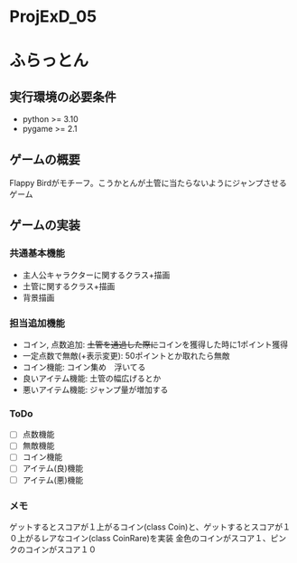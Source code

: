 # ProjExD_05

# ふらっとん
## 実行環境の必要条件
* python >= 3.10
* pygame >= 2.1

## ゲームの概要
Flappy Birdがモチーフ。こうかとんが土管に当たらないようにジャンプさせるゲーム

## ゲームの実装
### 共通基本機能
* 主人公キャラクターに関するクラス+描画
* 土管に関するクラス+描画
* 背景描画
  
### 担当追加機能
* コイン, 点数追加: ~~土管を通過した際に~~コインを獲得した時に1ポイント獲得
* 一定点数で無敵(+表示変更): 50ポイントとか取れたら無敵
* コイン機能: コイン集め　浮いてる
* 良いアイテム機能: 土管の幅広げるとか
* 悪いアイテム機能: ジャンプ量が増加する
### ToDo
- [ ] 点数機能
- [ ] 無敵機能
- [ ] コイン機能
- [ ] アイテム(良)機能
- [ ] アイテム(悪)機能
### メモ
ゲットするとスコアが１上がるコイン(class Coin)と、ゲットするとスコアが１０上がるレアなコイン(class CoinRare)を実装
金色のコインがスコア１、ピンクのコインがスコア１０